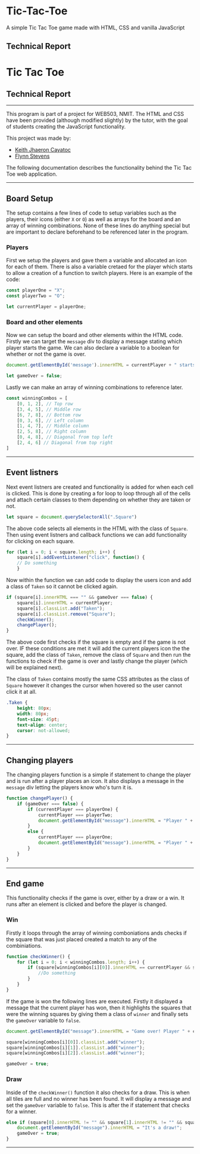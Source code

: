 # Tic-Tac-Toe
A simple Tic Tac Toe game made with HTML, CSS and vanilla JavaScript


## Technical Report

# Tic Tac Toe
## Technical Report

----------------------

This program is part of a project for WEB503, NMIT. The HTML and CSS have been provided (although modified slightly) by the tutor, with the goal of students creating the JavaScript functionality.

This project was made by:

- [Keith Jhaeron Cayatoc](https://github.com/Yugenzariah)
- [Flynn Stevens](https://github.com/fstevens30)

The following documentation describes the functionality behind the Tic Tac Toe web application.

---------------------------

## Board Setup

The setup contains a few lines of code to setup variables such as the players, their icons (either `X` or `O`) as well as arrays for the board and an array of winning combinations. None of these lines do anything special but are important to declare beforehand to be referenced later in the program.

### Players

First we setup the players and gave them a variable and allocated an icon for each of them. There is also a variable cretaed for the player which starts to allow a creation of a function to switch players. Here is an example of the code:

```JavaScript
const playerOne = "X";
const playerTwo = "O";

let currentPlayer = playerOne;
```

### Board and other elements

Now we can setup the board and other elements within the HTML code. Firstly we can target the `message` div to display a message stating which player starts the game. We can also declare a variable to a boolean for whether or not the game is over.

```JavaScript
document.getElementById('message').innerHTML = currentPlayer + " starts first!"

let gameOver = false;
```

Lastly we can make an array of winning combinations to reference later.

```JavaScript
const winningCombos = [
    [0, 1, 2], // Top row
    [3, 4, 5], // Middle row
    [6, 7, 8], // Bottom row
    [0, 3, 6], // Left column
    [1, 4, 7], // Middle column
    [2, 5, 8], // Right column
    [0, 4, 8], // Diagonal from top left
    [2, 4, 6] // Diagonal from top right
]
```

-----------------------------

## Event listners

Next event listners are created and functionality is added for when each cell is clicked. This is done by creating a for loop to loop through all of the cells and attach certain classes to them depending on whether they are taken or not.

```JavaScript
let square = document.querySelectorAll(".Square") 
```

The above code selects all elements in the HTML with the class of `Square`. Then using event listners and callback functions we can add functionality for clicking on each square.

```JavaScript
for (let i = 0; i < square.length; i++) { 
    square[i].addEventListener("click", function() { 
    // Do something
    }
```

Now within the function we can add code to display the users icon and add a class of `Taken` so it cannot be clicked again.

```JavaScript
if (square[i].innerHTML === "" && gameOver === false) {
    square[i].innerHTML = currentPlayer;
    square[i].classList.add("Taken");
    square[i].classList.remove("Square");
    checkWinner();
    changePlayer();
}
```

The above code first checks if the square is empty and if the game is not over. IF these conditions are met it will add the current players icon the the square, add the class of `Taken`, remove the class of `Square` and then run the functions to check if the game is over and lastly change the player (which will be explained next).

The class of `Taken` contains mostly the same CSS attributes as the class of `Square` however it changes the cursor when hovered so the user cannot click it at all.

```CSS
.Taken {
    height: 80px;
    width: 80px;
    font-size: 45pt;
    text-align: center;
    cursor: not-allowed;
}
```

-------------------------------

## Changing players

The changing players function is a simple if statement to change the player and is run after a player places an icon. It also displays a message in the `message` div letting the players know who's turn it is.

```JavaScript
function changePlayer() {
    if (gameOver === false) {
        if (currentPlayer === playerOne) {
            currentPlayer === playerTwo;
            document.getElementById("message").innerHTML = "Player " + currentPlayer + "'s turn!"
        }
        else {
            currentPlayer === playerOne;
            document.getElementById("message").innerHTML = "Player " + currentPlayer + "'s turn!"
        }
    }
}
```

------------------------

## End game

This functionality checks if the game is over, either by a draw or a win. It runs after an element is clicked and before the player is changed.

### Win

Firstly it loops through the array of winning comboniations ands checks if the square that was just placed created a match to any of the combiniations.

```JavaScript
function checkWinner() {
    for (let i = 0; i < winningCombos.length; i++) {
        if (square[winningCombos[i][0]].innerHTML == currentPlayer && square[winningCombos[i][1]].innerHTML == currentPlayer && square[winningCombos[i][2]].innerHTML == currentPlayer) {
            //Do something
        }
    }
}
```

If the game is won the following lines are executed. Firstly it displayed a message that the current player has won, then it highlights the squares that were the winning squares by giving them a class of `winner` and finally sets the `gameOver` variable to `false`.

```JavaScript
document.getElementById("message").innerHTML = "Game over! Player " + currentPlayer + " wins!";

square[winningCombos[i][0]].classList.add("winner");
square[winningCombos[i][1]].classList.add("winner");
square[winningCombos[i][2]].classList.add("winner");

gameOver = true;
```

### Draw

Inside of the `checkWinner()` function it also checks for a draw. This is when all tiles are full and no winner has been found. It will display a message and set the `gameOver` variable to `false`. This is after the if statement that checks for a winner.

```JavaScript
else if (square[0].innerHTML != "" && square[1].innerHTML != "" && square[2].innerHTML != "" && square[3].innerHTML != "" && square[4].innerHTML != "" && square[5].innerHTML != "" && square[6].innerHTML != "" && square[7].innerHTML != "" && square[8].innerHTML != "" && gameOver == false) {
    document.getElementById("message").innerHTML = "It's a draw!";
    gameOver = true;
}
```

--------------------------------

